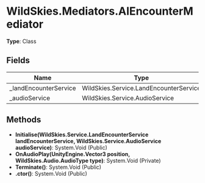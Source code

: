 ﻿# WildSkies.Mediators.AIEncounterMediator

**Type**: Class

## Fields

| Name | Type | Access |
|------|------|--------|
| _landEncounterService | WildSkies.Service.LandEncounterService | Private |
| _audioService | WildSkies.Service.AudioService | Private |

## Methods

- **Initialise(WildSkies.Service.LandEncounterService landEncounterService, WildSkies.Service.AudioService audioService)**: System.Void (Public)
- **OnAudioPlay(UnityEngine.Vector3 position, WildSkies.Audio.AudioType type)**: System.Void (Private)
- **Terminate()**: System.Void (Public)
- **.ctor()**: System.Void (Public)


